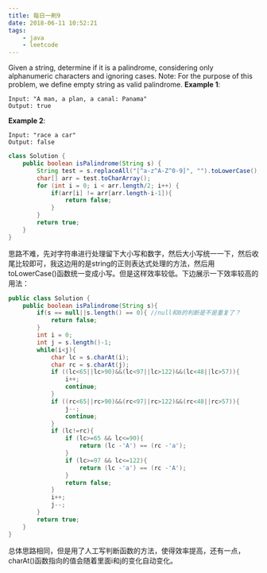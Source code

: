 ```yaml
---
title: 每日一刷9
date: 2018-06-11 10:52:21
tags:
    - java
    - leetcode
---
```

Given a string, determine if it is a palindrome, considering only alphanumeric characters and ignoring cases.
Note: For the purpose of this problem, we define empty string as valid palindrome.
**Example 1**:
```
Input: "A man, a plan, a canal: Panama"
Output: true
```
**Example 2**:
```
Input: "race a car"
Output: false
```
```java
class Solution {
    public boolean isPalindrome(String s) {
        String test = s.replaceAll("[^a-z^A-Z^0-9]", "").toLowerCase();
        char[] arr = test.toCharArray();
        for (int i = 0; i < arr.length/2; i++) {
            if(arr[i] != arr[arr.length-i-1]){
                return false;
            }
        }
        return true;
    }
}
```
思路不难，先对字符串进行处理留下大小写和数字，然后大小写统一一下，然后收尾比较即可，我这边用的是string的正则表达式处理的方法，然后用toLowerCase()函数统一变成小写。但是这样效率较低。下边展示一下效率较高的用法：
```java
public class Solution {
    public boolean isPalindrome(String s){
        if(s == null||s.length() == 0){ //null和0的判断是不是重复了？
            return false;
        }
        int i = 0;
        int j = s.length()-1;
        while(i<j){
            char lc = s.charAt(i);
            char rc = s.charAt(j);
            if ((lc<65||lc>90)&&(lc<97||lc>122)&&(lc<48||lc>57)){
                i++;
                continue;
            }
            if ((rc<65||rc>90)&&(rc<97||rc>122)&&(rc<48||rc>57)){
                j--;
                continue;
            }
            if (lc!=rc){
                if (lc>=65 && lc<=90){
                    return (lc -'A') == (rc -'a');
                }
                if (lc>=97 && lc<=122){
                    return (lc -'a') == (rc -'A');
                }
                return false;
            }
            i++;
            j--;
        }
        return true;
    }
}
```
总体思路相同，但是用了人工写判断函数的方法，使得效率提高，还有一点，charAt()函数指向的值会随着里面i和j的变化自动变化。